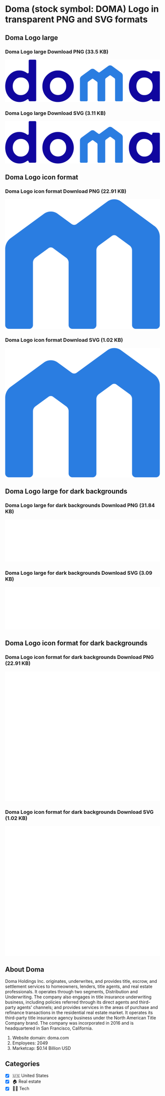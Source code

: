 # Doma (stock symbol: DOMA) Logo in transparent PNG and SVG formats

## Doma Logo large

### Doma Logo large Download PNG (33.5 KB)

![Doma Logo large Download PNG (33.5 KB)](/img/orig/DOMA_BIG-1a5a2405.png)

### Doma Logo large Download SVG (3.11 KB)

![Doma Logo large Download SVG (3.11 KB)](/img/orig/DOMA_BIG-ceecb1a2.svg)

## Doma Logo icon format

### Doma Logo icon format Download PNG (22.91 KB)

![Doma Logo icon format Download PNG (22.91 KB)](/img/orig/DOMA-4de6e5aa.png)

### Doma Logo icon format Download SVG (1.02 KB)

![Doma Logo icon format Download SVG (1.02 KB)](/img/orig/DOMA-e8266b62.svg)

## Doma Logo large for dark backgrounds

### Doma Logo large for dark backgrounds Download PNG (31.84 KB)

![Doma Logo large for dark backgrounds Download PNG (31.84 KB)](/img/orig/DOMA_BIG.D-32f0d96a.png)

### Doma Logo large for dark backgrounds Download SVG (3.09 KB)

![Doma Logo large for dark backgrounds Download SVG (3.09 KB)](/img/orig/DOMA_BIG.D-d748d660.svg)

## Doma Logo icon format for dark backgrounds

### Doma Logo icon format for dark backgrounds Download PNG (22.91 KB)

![Doma Logo icon format for dark backgrounds Download PNG (22.91 KB)](/img/orig/DOMA.D-166d2b4f.png)

### Doma Logo icon format for dark backgrounds Download SVG (1.02 KB)

![Doma Logo icon format for dark backgrounds Download SVG (1.02 KB)](/img/orig/DOMA.D-c243e4a3.svg)

## About Doma

Doma Holdings Inc. originates, underwrites, and provides title, escrow, and settlement services to homeowners, lenders, title agents, and real estate professionals. It operates through two segments, Distribution and Underwriting. The company also engages in title insurance underwriting business, including policies referred through its direct agents and third-party agents' channels; and provides services in the areas of purchase and refinance transactions in the residential real estate market. It operates its third-party title insurance agency business under the North American Title Company brand. The company was incorporated in 2016 and is headquartered in San Francisco, California.

1. Website domain: doma.com
2. Employees: 2049
3. Marketcap: $0.14 Billion USD


## Categories
- [x] 🇺🇸 United States
- [x] 🏠 Real estate
- [x] 👩‍💻 Tech
